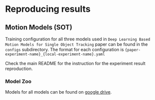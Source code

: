 # Reproducing results

## Motion Models (SOT)

Training configuration for all three models used in `Deep Learning Based Motion Models for
Single Object Tracking` paper can be found in the `configs` subdirectory. The format 
for each configuration is `{paper-experiment-name}_{local-experiment-name}.yaml`

Check the main README for the instruction for the experiment result reproduction.

### Model Zoo

Models for all models can be found on 
[google drive](https://drive.google.com/drive/folders/10-gSYSgdPj2NG6BybxxHrqWAsReJmMHY).
